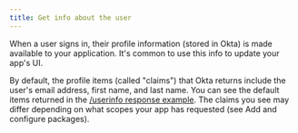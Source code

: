 ```yaml
---
title: Get info about the user
---
```

When a user signs in, their profile information (stored in Okta) is made available to your application. It's common to use this info to update your app's UI.

By default, the profile items (called "claims") that Okta returns include the user's email address, first name, and last name. You can see the default items returned in the [/userinfo response example](/docs/reference/api/oidc/#response-example-success-5). The claims you see may differ depending on what scopes your app has requested (see <GuideLink link="../configure-packages/">Add and configure packages</GuideLink>).

<StackSelector snippet="getinfo"/>

<!-- You can also customize the items (called claims) that are returned from Okta. See [Token customization guide]. -->

<NextSectionLink/>

